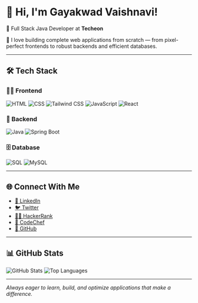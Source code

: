 # 👋 Hi, I'm Gayakwad Vaishnavi!

🚀 Full Stack Java Developer at **Techeon**

🌱 I love building complete web applications from scratch — from pixel-perfect frontends to robust backends and efficient databases.

---

## 🛠️ Tech Stack

### 👨‍🎨 Frontend
![HTML](https://img.shields.io/badge/-HTML5-E34F26?style=flat&logo=html5&logoColor=white)
![CSS](https://img.shields.io/badge/-CSS3-1572B6?style=flat&logo=css3)
![Tailwind CSS](https://img.shields.io/badge/-Tailwind_CSS-38B2AC?style=flat&logo=tailwind-css)
![JavaScript](https://img.shields.io/badge/-JavaScript-F7DF1E?style=flat&logo=javascript&logoColor=black)
![React](https://img.shields.io/badge/-React-61DAFB?style=flat&logo=react)

### 🧠 Backend
![Java](https://img.shields.io/badge/-Java-007396?style=flat&logo=java)
![Spring Boot](https://img.shields.io/badge/-Spring_Boot-6DB33F?style=flat&logo=spring-boot)

### 🗄️ Database
![SQL](https://img.shields.io/badge/-SQL-4479A1?style=flat&logo=postgresql&logoColor=white)
![MySQL](https://img.shields.io/badge/-MySQL-005C84?style=flat&logo=mysql)

---

## 🌐 Connect With Me
- [🔗 LinkedIn](https://www.linkedin.com/in/yourprofile/)
- [🐦 Twitter](https://twitter.com/yourhandle)
- [👨‍💻 HackerRank](https://www.hackerrank.com/yourprofile)
- [🥘 CodeChef](https://www.codechef.com/users/yourusername)
- [📂 GitHub](https://github.com/yourusername)

---

## 📊 GitHub Stats

![GitHub Stats](https://github-readme-stats.vercel.app/api?username=yourusername&show_icons=true&theme=tokyonight)
![Top Languages](https://github-readme-stats.vercel.app/api/top-langs/?username=yourusername&layout=compact&theme=tokyonight)

---

*Always eager to learn, build, and optimize applications that make a difference.*

